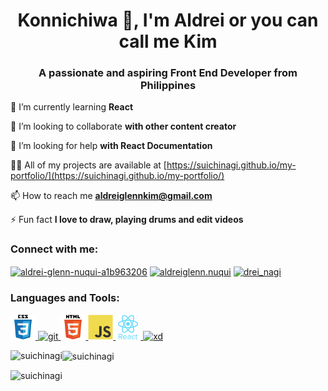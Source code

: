 <h1 align="center">Konnichiwa 👋, I'm Aldrei or you can call me Kim</h1>
<h3 align="center">A passionate and aspiring Front End Developer from Philippines</h3>

🌱 I’m currently learning **React**

👯 I’m looking to collaborate **with other content creator**

🤝 I’m looking for help **with React Documentation**

👨‍💻 All of my projects are available at [https://suichinagi.github.io/my-portfolio/](https://suichinagi.github.io/my-portfolio/)

📫 How to reach me **aldreiglennkim@gmail.com**

⚡ Fun fact **I love to draw, playing drums and edit videos**

<h3 align="left">Connect with me:</h3>
<p align="left">
<a href="https://linkedin.com/in/aldrei-glenn-nuqui-a1b963206" target="blank"><img align="center" src="https://cdn.jsdelivr.net/npm/simple-icons@3.0.1/icons/linkedin.svg" alt="aldrei-glenn-nuqui-a1b963206" height="30" width="40" /></a>
<a href="https://fb.com/aldreiglenn.nuqui" target="blank"><img align="center" src="https://cdn.jsdelivr.net/npm/simple-icons@3.0.1/icons/facebook.svg" alt="aldreiglenn.nuqui" height="30" width="40" /></a>
<a href="https://instagram.com/drei_nagi" target="blank"><img align="center" src="https://cdn.jsdelivr.net/npm/simple-icons@3.0.1/icons/instagram.svg" alt="drei_nagi" height="30" width="40" /></a>
</p>

<h3 align="left">Languages and Tools:</h3>
<p align="left"> <a href="https://www.w3schools.com/css/" target="_blank"> <img src="https://raw.githubusercontent.com/devicons/devicon/master/icons/css3/css3-original-wordmark.svg" alt="css3" width="40" height="40"/> </a> <a href="https://git-scm.com/" target="_blank"> <img src="https://www.vectorlogo.zone/logos/git-scm/git-scm-icon.svg" alt="git" width="40" height="40"/> </a> <a href="https://www.w3.org/html/" target="_blank"> <img src="https://raw.githubusercontent.com/devicons/devicon/master/icons/html5/html5-original-wordmark.svg" alt="html5" width="40" height="40"/> </a> <a href="https://developer.mozilla.org/en-US/docs/Web/JavaScript" target="_blank"> <img src="https://raw.githubusercontent.com/devicons/devicon/master/icons/javascript/javascript-original.svg" alt="javascript" width="40" height="40"/> </a> <a href="https://reactjs.org/" target="_blank"> <img src="https://raw.githubusercontent.com/devicons/devicon/master/icons/react/react-original-wordmark.svg" alt="react" width="40" height="40"/> </a> <a href="https://www.adobe.com/products/xd.html" target="_blank"> <img src="https://cdn.worldvectorlogo.com/logos/adobe-xd.svg" alt="xd" width="40" height="40"/> </a> </p>

<p><img align="left" src="https://github-readme-stats.vercel.app/api/top-langs?username=suichinagi&show_icons=true&locale=en&layout=compact" alt="suichinagi" /></p>

<p><img align="center" src="https://github-readme-stats.vercel.app/api?username=suichinagi&show_icons=true&locale=en" alt="suichinagi" /></p>

<p><img align="left" src="https://github-readme-streak-stats.herokuapp.com/?user=suichinagi&" alt="suichinagi" /></p>
